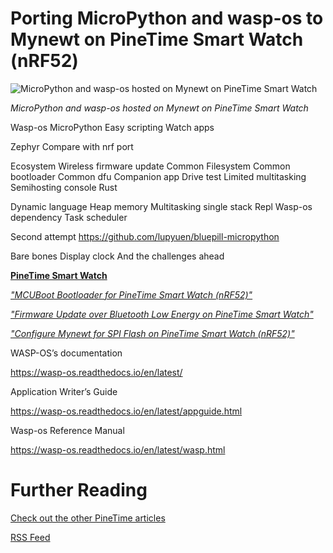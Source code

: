 # Porting MicroPython and wasp-os to Mynewt on PineTime Smart Watch (nRF52)

![MicroPython and wasp-os hosted on Mynewt on PineTime Smart Watch](https://lupyuen.github.io/images/micropython-title.jpg])

_MicroPython and wasp-os hosted on Mynewt on PineTime Smart Watch_

Wasp-os MicroPython
Easy scripting
Watch apps

Zephyr
Compare with nrf port

Ecosystem
Wireless firmware update
Common Filesystem
Common bootloader
Common dfu
Companion app
Drive test
Limited multitasking
Semihosting console
Rust

Dynamic language
Heap memory
Multitasking single stack
Repl
Wasp-os dependency
Task scheduler

Second attempt
https://github.com/lupyuen/bluepill-micropython


Bare bones
Display clock
And the challenges ahead


[__PineTime Smart Watch__](https://wiki.pine64.org/index.php/PineTime) 

_["MCUBoot Bootloader for PineTime Smart Watch (nRF52)"](https://lupyuen.github.io/pinetime-rust-mynewt/articles/mcuboot)_

_["Firmware Update over Bluetooth Low Energy on PineTime Smart Watch"](https://lupyuen.github.io/pinetime-rust-mynewt/articles/dfu)_

_["Configure Mynewt for SPI Flash on PineTime Smart Watch (nRF52)"](https://lupyuen.github.io/pinetime-rust-mynewt/articles/spiflash)_

WASP-OS’s documentation

https://wasp-os.readthedocs.io/en/latest/

Application Writer’s Guide

https://wasp-os.readthedocs.io/en/latest/appguide.html

Wasp-os Reference Manual

https://wasp-os.readthedocs.io/en/latest/wasp.html

# Further Reading

[Check out the other PineTime articles](https://github.com/lupyuen/pinetime-rust-mynewt/blob/master/README.md)

[RSS Feed](https://lupyuen.github.io/rss.xml)
